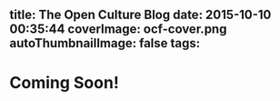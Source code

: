 title: The Open Culture Blog
date: 2015-10-10 00:35:44
coverImage: ocf-cover.png
autoThumbnailImage: false
tags:
---
# Coming Soon!
